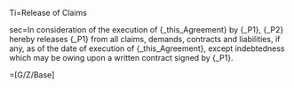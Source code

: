Ti=Release of Claims

sec=In consideration of the execution of {_this_Agreement} by {_P1}, {_P2} hereby releases {_P1} from all claims, demands, contracts and liabilities, if any, as of the date of execution of {_this_Agreement}, except indebtedness which may be owing upon a written contract signed by {_P1}.

=[G/Z/Base]
